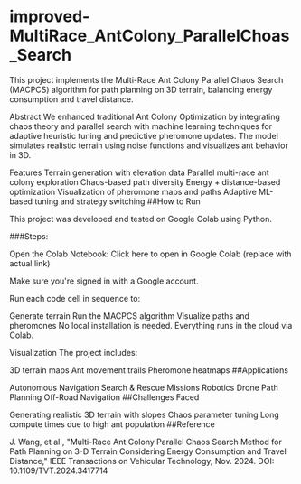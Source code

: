 # improved-MultiRace_AntColony_ParallelChoas_Search
This project implements the Multi-Race Ant Colony Parallel Chaos Search (MACPCS) algorithm for path planning on 3D terrain, balancing energy consumption and travel distance.

Abstract
We enhanced traditional Ant Colony Optimization by integrating chaos theory and parallel search with machine learning techniques for adaptive heuristic tuning and predictive pheromone updates. The model simulates realistic terrain using noise functions and visualizes ant behavior in 3D.

Features
Terrain generation with elevation data
Parallel multi-race ant colony exploration
Chaos-based path diversity
Energy + distance-based optimization
Visualization of pheromone maps and paths
Adaptive ML-based tuning and strategy switching
##How to Run

This project was developed and tested on Google Colab using Python.

###Steps:

Open the Colab Notebook:
Click here to open in Google Colab (replace with actual link)

Make sure you're signed in with a Google account.

Run each code cell in sequence to:

Generate terrain
Run the MACPCS algorithm
Visualize paths and pheromones
No local installation is needed. Everything runs in the cloud via Colab.

Visualization
The project includes:

3D terrain maps
Ant movement trails
Pheromone heatmaps
##Applications

Autonomous Navigation
Search & Rescue Missions
Robotics
Drone Path Planning
Off-Road Navigation
##Challenges Faced

Generating realistic 3D terrain with slopes
Chaos parameter tuning
Long compute times due to high ant population
##Reference

J. Wang, et al., "Multi-Race Ant Colony Parallel Chaos Search Method for Path Planning on 3-D Terrain Considering Energy Consumption and Travel Distance," IEEE Transactions on Vehicular Technology, Nov. 2024. DOI: 10.1109/TVT.2024.3417714
